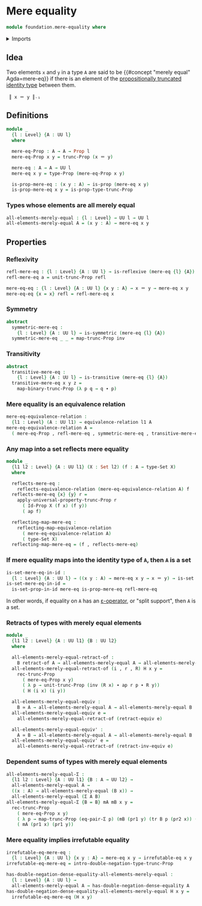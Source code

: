 # Mere equality

```agda
module foundation.mere-equality where
```

<details><summary>Imports</summary>

```agda
open import foundation.action-on-identifications-functions
open import foundation.binary-relations
open import foundation.dependent-pair-types
open import foundation.double-negation
open import foundation.double-negation-dense-equality
open import foundation.equality-dependent-pair-types
open import foundation.equivalences
open import foundation.functoriality-propositional-truncation
open import foundation.irrefutable-equality
open import foundation.propositional-truncations
open import foundation.reflecting-maps-equivalence-relations
open import foundation.retracts-of-types
open import foundation.transport-along-identifications
open import foundation.universe-levels

open import foundation-core.equivalence-relations
open import foundation-core.identity-types
open import foundation-core.propositions
open import foundation-core.sets
```

</details>

## Idea

Two elements `x` and `y` in a type `A` are said to be
{{#concept "merely equal" Agda=mere-eq}} if there is an element of the
[propositionally truncated](foundation.propositional-truncations.md)
[identity type](foundation-core.identity-types.md) between them.

```text
 ║ x ＝ y ║₋₁
```

## Definitions

```agda
module _
  {l : Level} {A : UU l}
  where

  mere-eq-Prop : A → A → Prop l
  mere-eq-Prop x y = trunc-Prop (x ＝ y)

  mere-eq : A → A → UU l
  mere-eq x y = type-Prop (mere-eq-Prop x y)

  is-prop-mere-eq : (x y : A) → is-prop (mere-eq x y)
  is-prop-mere-eq x y = is-prop-type-trunc-Prop
```

### Types whose elements are all merely equal

```agda
all-elements-merely-equal : {l : Level} → UU l → UU l
all-elements-merely-equal A = (x y : A) → mere-eq x y
```

## Properties

### Reflexivity

```agda
refl-mere-eq : {l : Level} {A : UU l} → is-reflexive (mere-eq {l} {A})
refl-mere-eq a = unit-trunc-Prop refl

mere-eq-eq : {l : Level} {A : UU l} {x y : A} → x ＝ y → mere-eq x y
mere-eq-eq {x = x} refl = refl-mere-eq x
```

### Symmetry

```agda
abstract
  symmetric-mere-eq :
    {l : Level} {A : UU l} → is-symmetric (mere-eq {l} {A})
  symmetric-mere-eq _ _ = map-trunc-Prop inv
```

### Transitivity

```agda
abstract
  transitive-mere-eq :
    {l : Level} {A : UU l} → is-transitive (mere-eq {l} {A})
  transitive-mere-eq x y z =
    map-binary-trunc-Prop (λ p q → q ∙ p)
```

### Mere equality is an equivalence relation

```agda
mere-eq-equivalence-relation :
  {l1 : Level} (A : UU l1) → equivalence-relation l1 A
mere-eq-equivalence-relation A =
  ( mere-eq-Prop , refl-mere-eq , symmetric-mere-eq , transitive-mere-eq)
```

### Any map into a set reflects mere equality

```agda
module _
  {l1 l2 : Level} {A : UU l1} (X : Set l2) (f : A → type-Set X)
  where

  reflects-mere-eq :
    reflects-equivalence-relation (mere-eq-equivalence-relation A) f
  reflects-mere-eq {x} {y} r =
    apply-universal-property-trunc-Prop r
      ( Id-Prop X (f x) (f y))
      ( ap f)

  reflecting-map-mere-eq :
    reflecting-map-equivalence-relation
      ( mere-eq-equivalence-relation A)
      ( type-Set X)
  reflecting-map-mere-eq = (f , reflects-mere-eq)
```

### If mere equality maps into the identity type of `A`, then `A` is a set

```agda
is-set-mere-eq-in-id :
  {l : Level} {A : UU l} → ((x y : A) → mere-eq x y → x ＝ y) → is-set A
is-set-mere-eq-in-id =
  is-set-prop-in-id mere-eq is-prop-mere-eq refl-mere-eq
```

In other words, if equality on `A` has an
[ε-operator](foundation.hilberts-epsilon-operators.md), or "split support", then
`A` is a set.

### Retracts of types with merely equal elements

```agda
module _
  {l1 l2 : Level} {A : UU l1} {B : UU l2}
  where

  all-elements-merely-equal-retract-of :
    B retract-of A → all-elements-merely-equal A → all-elements-merely-equal B
  all-elements-merely-equal-retract-of (i , r , R) H x y =
    rec-trunc-Prop
      ( mere-eq-Prop x y)
      ( λ p → unit-trunc-Prop (inv (R x) ∙ ap r p ∙ R y))
      ( H (i x) (i y))

  all-elements-merely-equal-equiv :
    B ≃ A → all-elements-merely-equal A → all-elements-merely-equal B
  all-elements-merely-equal-equiv e =
    all-elements-merely-equal-retract-of (retract-equiv e)

  all-elements-merely-equal-equiv' :
    A ≃ B → all-elements-merely-equal A → all-elements-merely-equal B
  all-elements-merely-equal-equiv' e =
    all-elements-merely-equal-retract-of (retract-inv-equiv e)
```

### Dependent sums of types with merely equal elements

```agda
all-elements-merely-equal-Σ :
  {l1 l2 : Level} {A : UU l1} {B : A → UU l2} →
  all-elements-merely-equal A →
  ((x : A) → all-elements-merely-equal (B x)) →
  all-elements-merely-equal (Σ A B)
all-elements-merely-equal-Σ {B = B} mA mB x y =
  rec-trunc-Prop
    ( mere-eq-Prop x y)
    ( λ p → map-trunc-Prop (eq-pair-Σ p) (mB (pr1 y) (tr B p (pr2 x)) (pr2 y)))
    ( mA (pr1 x) (pr1 y))
```

### Mere equality implies irrefutable equality

```agda
irrefutable-eq-mere-eq :
  {l : Level} {A : UU l} {x y : A} → mere-eq x y → irrefutable-eq x y
irrefutable-eq-mere-eq = intro-double-negation-type-trunc-Prop

has-double-negation-dense-equality-all-elements-merely-equal :
  {l : Level} {A : UU l} →
  all-elements-merely-equal A → has-double-negation-dense-equality A
has-double-negation-dense-equality-all-elements-merely-equal H x y =
  irrefutable-eq-mere-eq (H x y)
```
